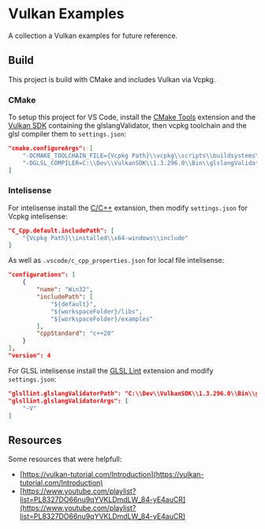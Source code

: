 # Vulkan Examples
A collection a Vulkan examples for future reference.

## Build
This project is build with CMake and includes Vulkan via Vcpkg.

### CMake
To setup this project for VS Code, install the [CMake Tools](https://marketplace.visualstudio.com/items?itemName=ms-vscode.cmake-tools) extension and the [Vulkan SDK](https://vulkan.lunarg.com/) containing the glslangValidator, then vcpkg toolchain and the glsl compiler them to `settings.json`:
```json
"cmake.configureArgs": [
    "-DCMAKE_TOOLCHAIN_FILE={Vcpkg Path}\\vcpkg\\scripts\\buildsystems\\vcpkg.cmake",
    "-DGLSL_COMPILER=C:\\Dev\\VulkanSDK\\1.3.296.0\\Bin\\glslangValidator.exe"
]
```

### Intelisense
For intelisense install the  [C/C++](https://marketplace.visualstudio.com/items?itemName=ms-vscode.cpptools-extension-pack) extansion, then modify `settings.json` for Vcpkg intelisense:
```json
"C_Cpp.default.includePath": [
    "{Vcpkg Path}\\installed\\x64-windows\\include"
]
```
As well as `.vscode/c_cpp_properties.json` for local file intelisense:
```json
"configurations": [
    {
        "name": "Win32",
        "includePath": [
            "${default}",
            "${workspaceFolder}/libs",
            "${workspaceFolder}/examples"
        ],
        "cppStandard": "c++20"
    }
],
"version": 4
```

For GLSL intelisense install the [GLSL Lint](https://marketplace.visualstudio.com/items?itemName=dtoplak.vscode-glsllint) extension and modify `settings.json`:
```json
"glsllint.glslangValidatorPath": "C:\\Dev\\VulkanSDK\\1.3.296.0\\Bin\\glslangValidator.exe",
"glsllint.glslangValidatorArgs": [
    "-V"
]
```

## Resources
Some resources that were helpfull:
- [https://vulkan-tutorial.com/Introduction](https://vulkan-tutorial.com/Introduction)
- [https://www.youtube.com/playlist?list=PL8327DO66nu9qYVKLDmdLW_84-yE4auCR](https://www.youtube.com/playlist?list=PL8327DO66nu9qYVKLDmdLW_84-yE4auCR)
